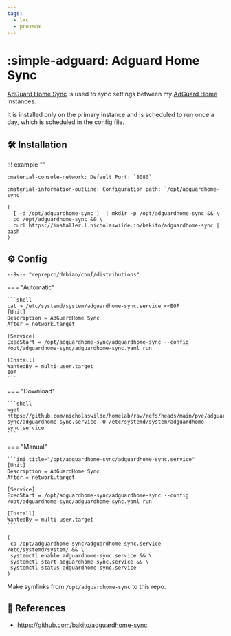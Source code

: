 ```yaml
---
tags:
  - lxc
  - proxmox
---
```

# :simple-adguard: Adguard Home Sync

[AdGuard Home Sync][1] is used to sync settings between my [AdGuard Home][2] instances.

It is installed only on the primary instance and is scheduled to run once a day, which is scheduled in the config file.

## :hammer_and_wrench: Installation

!!! example ""

    :material-console-network: Default Port: `8080`
    
    :material-information-outline: Configuration path: `/opt/adguardhome-sync`

```shell title="Install or Update"
(
  [ -d /opt/adguardhome-sync ] || mkdir -p /opt/adguardhome-sync && \
  cd /opt/adguardhome-sync && \
  curl https://installer.l.nicholaswilde.io/bakito/adguardhome-sync | bash
)
```

## :gear: Config

```
--8<-- "reprepro/debian/conf/distributions"
```

=== "Automatic"

    ```shell
    cat > /etc/systemd/system/adguardhome-sync.service <<EOF
    [Unit]
    Description = AdGuardHome Sync
    After = network.target

    [Service]
    ExecStart = /opt/adguardhome-sync/adguardhome-sync --config /opt/adguardhome-sync/adguardhome-sync.yaml run

    [Install]
    WantedBy = multi-user.target
    EOF
    ```

=== "Download"

    ```shell
    wget https://github.com/nicholaswilde/homelab/raw/refs/heads/main/pve/adguardhome-sync/adguardhome-sync.service -O /etc/systemd/system/adguardhome-sync.service
    ```
    
=== "Manual"

    ```ini title="/opt/adguardhome-sync/adguardhome-sync.service"
    [Unit]
    Description = AdGuardHome Sync
    After = network.target

    [Service]
    ExecStart = /opt/adguardhome-sync/adguardhome-sync --config /opt/adguardhome-sync/adguardhome-sync.yaml run

    [Install]
    WantedBy = multi-user.target
    ```

```shell title="Enable service"
(
 cp /opt/adguardhome-sync/adguardhome-sync.service /etc/systemd/system/ && \
 systemctl enable adguardhome-sync.service && \
 systemctl start adguardhome-sync.service && \
 systemctl status adguardhome-sync.service
) 
```

Make symlinks from `/opt/adguardhome-sync` to this repo.

## :link: References

- <https://github.com/bakito/adguardhome-sync>

[1]: <https://github.com/bakito/adguardhome-sync>
[2]: <./adguard.md>
